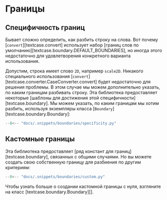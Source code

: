 # Границы

## Специфичность границ

Бывает сложно определить, как разбить строку на слова. Вот почему [`convert`][textcase.convert] использует набор [границ слов по умолчанию][textcase.boundary.DEFAULT_BOUNDARIES], но иногда этого недостаточно для удовлетворения конкретного варианта использования.

Допустим, строка имеет слово `2D`, например `scale2D`. Никакого специального использования [`convert`][textcase.converter.CaseConverter.convert] будет недостаточно для решения проблемы. В этом случае мы можем дополнительно указать, по каким границам разбивать строку. Эта библиотека предоставляет некоторые [шаблоны для достижения этой специфичности][textcase.boundary]. Мы можем указать, по каким границам мы хотим разбить, используя экземпляры класса [`Boundary`][textcase.boundary.Boundary]:

```python exec="true" source="tabbed-left" tabs="specificity.py|output.txt" result="txt" hl_lines="7"
--8<-- "docs/.snippets/boundaries/specificity.py"
```

## Кастомные границы

Эта библиотека предоставляет [ряд констант для границ][textcase.boundary], связанных с общими случаями. Но вы можете создать свою собственную границу для разбиения по другим критериям:

```python exec="true" source="tabbed-left" tabs="custom.py|output.txt" result="txt" hl_lines="8 11-15"
--8<-- "docs/.snippets/boundaries/custom.py"
```

Чтобы узнать больше о создании кастомной границы с нуля, взгляните на класс [textcase.boundary.Boundary][].
